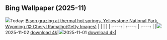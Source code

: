 ## Bing Wallpaper (2025-11)
![](https://cn.bing.com/th?id=OHR.BisonSprings_EN-US6080228013_UHD.jpg&w=1000)Today: [Bison grazing at thermal hot springs, Yellowstone National Park, Wyoming (© Cheryl Ramalho/Getty Images)](https://cn.bing.com/th?id=OHR.BisonSprings_EN-US6080228013_UHD.jpg&rf=LaDigue_UHD.jpg&pid=hp&w=3840&h=2160&rs=1&c=4)
|      |      |      |
| :----: | :----: | :----: |
|![](https://cn.bing.com/th?id=OHR.BisonSprings_EN-US6080228013_UHD.jpg&pid=hp&w=384&h=216&rs=1&c=4)2025-11-02 [download 4k](https://cn.bing.com/th?id=OHR.BisonSprings_EN-US6080228013_UHD.jpg&rf=LaDigue_UHD.jpg&pid=hp&w=3840&h=2160&rs=1&c=4)|![](https://cn.bing.com/th?id=OHR.BranCastle_EN-US5914201029_UHD.jpg&pid=hp&w=384&h=216&rs=1&c=4)2025-11-01 [download 4k](https://cn.bing.com/th?id=OHR.BranCastle_EN-US5914201029_UHD.jpg&rf=LaDigue_UHD.jpg&pid=hp&w=3840&h=2160&rs=1&c=4)|